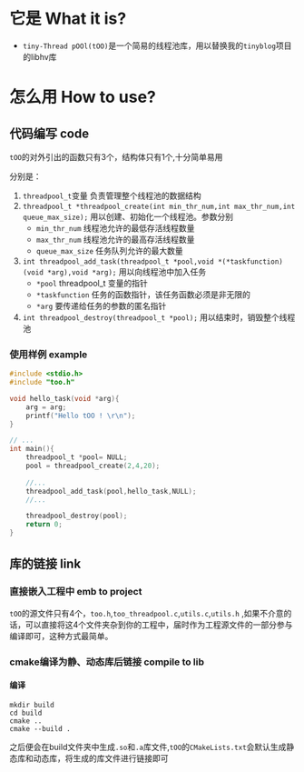 # 它是 What it is?
- `tiny-Thread pOOl(tOO)`是一个简易的线程池库，用以替换我的`tinyblog`项目的libhv库

# 怎么用 How to use?
## 代码编写 code
`tOO`的对外引出的函数只有3个，结构体只有1个,十分简单易用

分别是：
1. `threadpool_t`变量 负责管理整个线程池的数据结构
2. `threadpool_t *threadpool_create(int min_thr_num,int max_thr_num,int queue_max_size);` 用以创建、初始化一个线程池。参数分别
    * `min_thr_num` 线程池允许的最低存活线程数量
    * `max_thr_num` 线程池允许的最高存活线程数量
    * `queue_max_size` 任务队列允许的最大数量
3. `int threadpool_add_task(threadpool_t *pool,void *(*taskfunction)(void *arg),void *arg);` 用以向线程池中加入任务
    * `*pool` threadpool\_t 变量的指针
    * `*taskfunction` 任务的函数指针，该任务函数必须是非无限的
    * `*arg` 要传递给任务的参数的匿名指针
4. `int threadpool_destroy(threadpool_t *pool);` 用以结束时，销毁整个线程池

### 使用样例 example

``` c
#include <stdio.h>
#include "too.h"

void hello_task(void *arg){
    arg = arg;
    printf("Hello tOO ! \r\n");
}

// ...
int main(){
    threadpool_t *pool= NULL;
    pool = threadpool_create(2,4,20);
    
    //...
    threadpool_add_task(pool,hello_task,NULL);
    //...

    threadpool_destroy(pool);
    return 0;
}

```

## 库的链接 link
### 直接嵌入工程中 emb to project
`tOO`的源文件只有4个，`too.h`,`too_threadpool.c`,`utils.c`,`utils.h` ,如果不介意的话，可以直接将这4个文件夹杂到你的工程中，届时作为工程源文件的一部分参与编译即可，这种方式最简单。

### cmake编译为静、动态库后链接 compile to lib
#### 编译
``` shell
mkdir build
cd build 
cmake ..
cmake --build .
```
之后便会在build文件夹中生成`.so`和`.a`库文件,`tOO`的`CMakeLists.txt`会默认生成静态库和动态库，将生成的库文件进行链接即可
